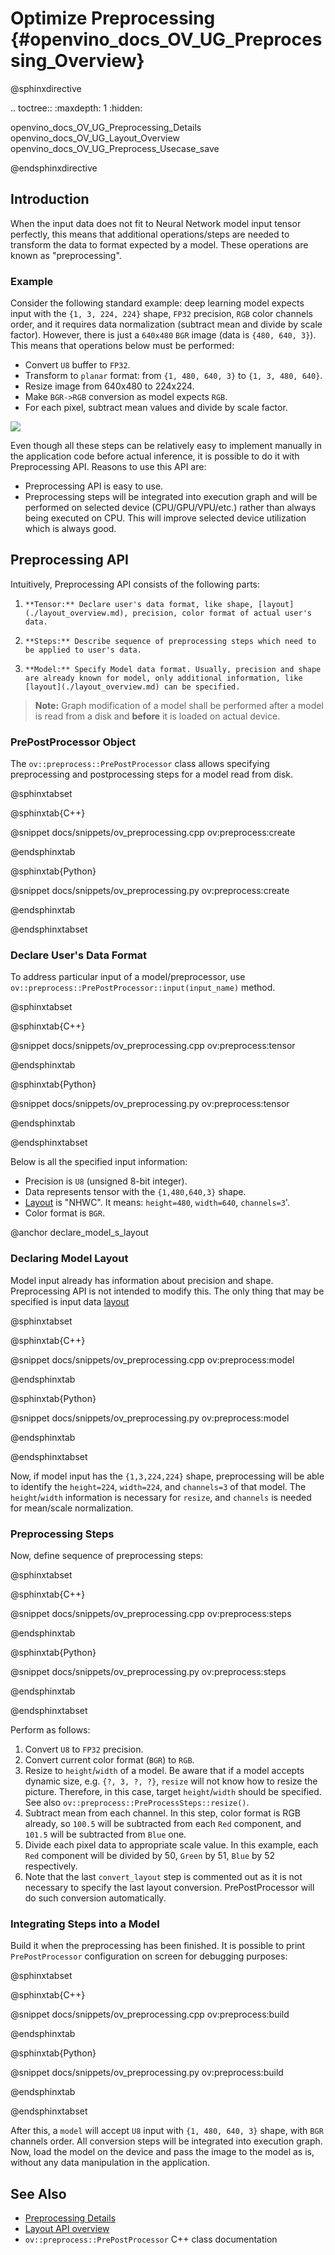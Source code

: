 # Optimize Preprocessing {#openvino_docs_OV_UG_Preprocessing_Overview}

@sphinxdirective

.. toctree::
   :maxdepth: 1
   :hidden:

   openvino_docs_OV_UG_Preprocessing_Details
   openvino_docs_OV_UG_Layout_Overview
   openvino_docs_OV_UG_Preprocess_Usecase_save

@endsphinxdirective

## Introduction

When the input data does not fit to Neural Network model input tensor perfectly, this means that additional operations/steps are needed to transform the data to format expected by a model. These operations are known as "preprocessing".

### Example
Consider the following standard example: deep learning model expects input with the `{1, 3, 224, 224}` shape, `FP32` precision, `RGB` color channels order, and it requires data normalization (subtract mean and divide by scale factor). However, there is just a `640x480` `BGR` image (data is `{480, 640, 3}`). This means that operations below must be performed:
 - Convert `U8` buffer to `FP32`.
 - Transform to `planar` format: from `{1, 480, 640, 3}` to `{1, 3, 480, 640}`.
 - Resize image from 640x480 to 224x224.
 - Make `BGR->RGB` conversion as model expects `RGB`.
 - For each pixel, subtract mean values and divide by scale factor.


![](img/preprocess_not_fit.png)


Even though all these steps can be relatively easy to implement manually in the application code before actual inference, it is possible to do it with Preprocessing API. Reasons to use this API are:
 - Preprocessing API is easy to use.
 - Preprocessing steps will be integrated into execution graph and will be performed on selected device (CPU/GPU/VPU/etc.) rather than always being executed on CPU. This will improve selected device utilization which is always good.

## Preprocessing API

Intuitively, Preprocessing API consists of the following parts:
 1. 	**Tensor:** Declare user's data format, like shape, [layout](./layout_overview.md), precision, color format of actual user's data.
 2. 	**Steps:** Describe sequence of preprocessing steps which need to be applied to user's data.
 3. 	**Model:** Specify Model data format. Usually, precision and shape are already known for model, only additional information, like [layout](./layout_overview.md) can be specified.

> **Note:** Graph modification of a model shall be performed after a model is read from a disk and **before** it is loaded on actual device.

### PrePostProcessor Object

The `ov::preprocess::PrePostProcessor` class allows specifying preprocessing and postprocessing steps for a model read from disk.

@sphinxtabset

@sphinxtab{C++}

@snippet docs/snippets/ov_preprocessing.cpp ov:preprocess:create

@endsphinxtab

@sphinxtab{Python}

@snippet docs/snippets/ov_preprocessing.py ov:preprocess:create

@endsphinxtab

@endsphinxtabset

### Declare User's Data Format

To address particular input of a model/preprocessor, use `ov::preprocess::PrePostProcessor::input(input_name)` method.

@sphinxtabset

@sphinxtab{C++}

@snippet docs/snippets/ov_preprocessing.cpp ov:preprocess:tensor

@endsphinxtab

@sphinxtab{Python}

@snippet docs/snippets/ov_preprocessing.py ov:preprocess:tensor

@endsphinxtab

@endsphinxtabset

Below is all the specified input information:
 - Precision is `U8` (unsigned 8-bit integer).
 - Data represents tensor with the `{1,480,640,3}` shape.
 - [Layout](./layout_overview.md) is "NHWC". It means: `height=480`, `width=640`, `channels=3`'.
 - Color format is `BGR`.

@anchor declare_model_s_layout
### Declaring Model Layout

Model input already has information about precision and shape. Preprocessing API is not intended to modify this. The only thing that may be specified is input data [layout](./layout_overview.md)

@sphinxtabset

@sphinxtab{C++}

@snippet docs/snippets/ov_preprocessing.cpp ov:preprocess:model

@endsphinxtab

@sphinxtab{Python}

@snippet docs/snippets/ov_preprocessing.py ov:preprocess:model

@endsphinxtab

@endsphinxtabset


Now, if model input has the `{1,3,224,224}` shape, preprocessing will be able to identify the `height=224`, `width=224`, and `channels=3` of that model. The `height`/`width` information is necessary for `resize`, and `channels` is needed for mean/scale normalization.

### Preprocessing Steps

Now, define sequence of preprocessing steps:

@sphinxtabset

@sphinxtab{C++}

@snippet docs/snippets/ov_preprocessing.cpp ov:preprocess:steps

@endsphinxtab

@sphinxtab{Python}

@snippet docs/snippets/ov_preprocessing.py ov:preprocess:steps

@endsphinxtab

@endsphinxtabset

Perform as follows:

   1. Convert `U8` to `FP32` precision.
   2. Convert current color format (`BGR`) to `RGB`.
   3. Resize to `height`/`width` of a model. Be aware that if a model accepts dynamic size, e.g. `{?, 3, ?, ?}`, `resize` will not know how to resize the picture. Therefore, in this case, target `height`/`width` should be specified. See also `ov::preprocess::PreProcessSteps::resize()`.
   4. Subtract mean from each channel. In this step, color format is RGB already, so `100.5` will be subtracted from each `Red` component, and `101.5` will be subtracted from `Blue` one.
   5. Divide each pixel data to appropriate scale value. In this example, each `Red` component will be divided by 50, `Green` by 51, `Blue` by 52 respectively.
   6. Note that the last `convert_layout` step is commented out as it is not necessary to specify the last layout conversion. PrePostProcessor will do such conversion automatically.

### Integrating Steps into a Model

Build it when the preprocessing has been finished. It is possible to print `PrePostProcessor` configuration on screen for debugging purposes:

@sphinxtabset

@sphinxtab{C++}

@snippet docs/snippets/ov_preprocessing.cpp ov:preprocess:build

@endsphinxtab

@sphinxtab{Python}

@snippet docs/snippets/ov_preprocessing.py ov:preprocess:build

@endsphinxtab

@endsphinxtabset


After this, a `model` will accept `U8` input with `{1, 480, 640, 3}` shape, with `BGR` channels order. All conversion steps will be integrated into execution graph. Now, load the model on the device and pass the image to the model as is, without any data manipulation in the application.


## See Also

* [Preprocessing Details](./preprocessing_details.md)
* [Layout API overview](./layout_overview.md)
* <code>ov::preprocess::PrePostProcessor</code> C++ class documentation
